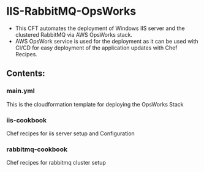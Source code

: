 # IIS-RabbitMQ-OpsWorks

- This CFT automates the deployment of Windows IIS server and the clustered RabbitMQ via  AWS OpsWorks stack.
- AWS OpsWork service is used for the deployment as it can be used with CI/CD for easy deployment of the application updates with Chef Recipes.

## Contents:

### main.yml

This is the cloudformation template for deploying the OpsWorks Stack

### iis-cookbook
Chef recipes for iis server setup and Configuration

### rabbitmq-cookbook
Chef recipes for rabbitmq cluster setup
